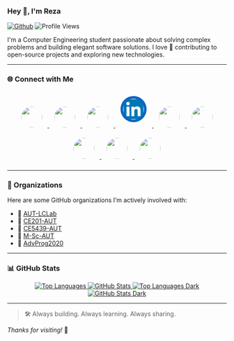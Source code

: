 ### Hey 👋, I'm Reza

[![Github](https://img.shields.io/github/followers/rezaAdinepour?label=Follow&style=social)](https://github.com/rezaAdinepour)
![Profile Views](https://komarev.com/ghpvc/?username=rezaAdinepour&color=blueviolet&style=flat)

I'm a Computer Engineering student passionate about solving complex problems and building elegant software solutions. I love 💙 contributing to open-source projects and exploring new technologies.

---

### 🌐 Connect with Me

<div align="center">

<a href="https://rezaadinepour.github.io" title="Website">
  <img src="https://cdn.simpleicons.org/githubpages/24292f/ffffff" width="48" height="48" style="margin:12px;border-radius:50%;"/>
</a>
<a href="https://t.me/era144" title="Telegram">
  <img src="https://cdn.simpleicons.org/telegram/ffffff/2CA5E0" width="48" height="48" style="margin:12px;border-radius:50%;"/>
</a>
<a href="https://twitter.com/adinep0ur" title="X (Twitter)">
  <img src="https://cdn.simpleicons.org/x/1a1a1a/ffffff" width="48" height="48" style="margin:12px;border-radius:50%;"/>
</a>
<a href="https://www.linkedin.com/in/adinepour/" title="LinkedIn" target="_blank">
  <img src="https://raw.githubusercontent.com/devicons/devicon/master/icons/linkedin/linkedin-original.svg" width="48" height="48" style="margin:12px;border-radius:50%;background:#0A66C2;padding:6px;" />
</a>
<a href="https://github.com/rezaAdinepour" title="GitHub">
  <img src="https://cdn.simpleicons.org/github/181717/ffffff" width="48" height="48" style="margin:12px;border-radius:50%;"/>
</a>
<a href="mailto:rezaadinepour@gmail.com" title="Email">
  <img src="https://cdn.simpleicons.org/gmail/ffffff/DD4B39" width="48" height="48" style="margin:12px;border-radius:50%;"/>
</a>
<a href="https://instagram.com/rezaadinepour" title="Instagram">
  <img src="https://cdn.simpleicons.org/instagram/ffffff/E4405F" width="48" height="48" style="margin:12px;border-radius:50%;"/>
</a>
<a href="https://www.youtube.com/@rezaadinepour" title="YouTube">
  <img src="https://cdn.simpleicons.org/youtube/ffffff/FF0000" width="48" height="48" style="margin:12px;border-radius:50%;"/>
</a>
<a href="https://discord.com/users/your-username" title="Discord">
  <img src="https://cdn.simpleicons.org/discord/ffffff/5865F2" width="48" height="48" style="margin:12px;border-radius:50%;"/>
</a>

</div>

---

### 🏢 Organizations

Here are some GitHub organizations I’m actively involved with:

- 🔗 [AUT-LCLab](https://github.com/AUT-LCLab)
- 🔗 [CE201-AUT](https://github.com/CE201-AUT)
- 🔗 [CE5439-AUT](https://github.com/CE5439-AUT)
- 🔗 [M-Sc-AUT](https://github.com/M-Sc-AUT)
- 🔗 [AdvProg2020](https://github.com/AdvProg2020)

---

### 📊 GitHub Stats

<div align="center">

<!-- Light Mode -->
<a href="#gh-light-mode-only">
  <img height="200" src="https://github-readme-stats.vercel.app/api/top-langs/?username=rezaadinepour&layout=compact&langs_count=10&hide_border=true" alt="Top Languages"/>
  <img height="200" src="https://github-readme-stats.vercel.app/api?username=rezaadinepour&show_icons=true&hide_border=true&count_private=true" alt="GitHub Stats"/>
</a>

<!-- Dark Mode -->
<a href="#gh-dark-mode-only">
  <img height="200" src="https://github-readme-stats.vercel.app/api/top-langs/?username=rezaadinepour&layout=compact&langs_count=10&hide_border=true&theme=dark&bg_color=000000" alt="Top Languages Dark"/>
  <img height="200" src="https://github-readme-stats.vercel.app/api?username=rezaadinepour&show_icons=true&hide_border=true&count_private=true&theme=dark&bg_color=000000" alt="GitHub Stats Dark"/>
</a>

</div>

---

> 🛠️ Always building. Always learning. Always sharing.

_Thanks for visiting!_ 🌟
